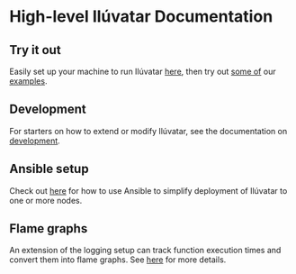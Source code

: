 # High-level Ilúvatar Documentation

## Try it out

Easily set up your machine to run Ilúvatar [here](docs/SETUP.md), then try out [some of](docs/FUNCTIONS.md) our [examples](docs/LOAD.md).

## Development

For starters on how to extend or modify Ilúvatar, see the documentation on [development](./DEV.md).

## Ansible setup

Check out [here](./ANSIBLE.md) for how to use Ansible to simplify deployment of Ilúvatar to one or more nodes.

## Flame graphs

An extension of the logging setup can track function execution times and convert them into flame graphs.
See [here](./FLAME.md) for more details.
